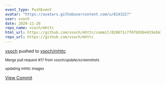 ```yaml
---
event_type: PushEvent
avatar: "https://avatars.githubusercontent.com/u/814322?"
user: vsoch
date: 2020-11-26
repo_name: vsoch/mhttc
html_url: https://github.com/vsoch/mhttc/commit/820871c7f6fb93b4419a563a526acaf72f61e57e
repo_url: https://github.com/vsoch/mhttc
---
```


<a href='https://github.com/vsoch' target='_blank'>vsoch</a> pushed to <a href='https://github.com/vsoch/mhttc' target='_blank'>vsoch/mhttc</a>

<small>Merge pull request #17 from vsoch/update/screenshots

updating mhttc images</small>

<a href='https://github.com/vsoch/mhttc/commit/820871c7f6fb93b4419a563a526acaf72f61e57e' target='_blank'>View Commit</a>